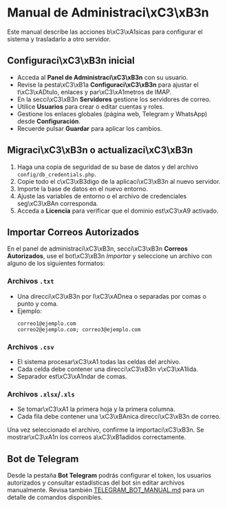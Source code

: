 # Manual de Administraci\xC3\xB3n

Este manual describe las acciones b\xC3\xA1sicas para configurar el sistema y trasladarlo a otro servidor.

## Configuraci\xC3\xB3n inicial

- Acceda al **Panel de Administraci\xC3\xB3n** con su usuario.
- Revise la pesta\xC3\xB1a **Configuraci\xC3\xB3n** para ajustar el t\xC3\xADtulo, enlaces y par\xC3\xA1metros de IMAP.
- En la secci\xC3\xB3n **Servidores** gestione los servidores de correo.
- Utilice **Usuarios** para crear o editar cuentas y roles.
- Gestione los enlaces globales (página web, Telegram y WhatsApp) desde **Configuración**.
- Recuerde pulsar **Guardar** para aplicar los cambios.

## Migraci\xC3\xB3n o actualizaci\xC3\xB3n

1. Haga una copia de seguridad de su base de datos y del archivo `config/db_credentials.php`.
2. Copie todo el c\xC3\xB3digo de la aplicaci\xC3\xB3n al nuevo servidor.
3. Importe la base de datos en el nuevo entorno.
4. Ajuste las variables de entorno o el archivo de credenciales seg\xC3\xBAn corresponda.
5. Acceda a **Licencia** para verificar que el dominio est\xC3\xA9 activado.

## Importar Correos Autorizados

En el panel de administraci\xC3\xB3n, secci\xC3\xB3n **Correos Autorizados**, use el bot\xC3\xB3n *Importar* y seleccione un archivo con alguno de los siguientes formatos:

### Archivos `.txt`

- Una direcci\xC3\xB3n por l\xC3\xADnea o separadas por comas o punto y coma.
- Ejemplo:
  ```
  correo1@ejemplo.com
  correo2@ejemplo.com; correo3@ejemplo.com
  ```

### Archivos `.csv`

- El sistema procesar\xC3\xA1 todas las celdas del archivo.
- Cada celda debe contener una direcci\xC3\xB3n v\xC3\xA1lida.
- Separador est\xC3\xA1ndar de comas.

### Archivos `.xlsx`/`.xls`

- Se tomar\xC3\xA1 la primera hoja y la primera columna.
- Cada fila debe contener una \xC3\xBAnica direcci\xC3\xB3n de correo.

Una vez seleccionado el archivo, confirme la importaci\xC3\xB3n. Se mostrar\xC3\xA1n los correos a\xC3\xB1adidos correctamente.

## Bot de Telegram

Desde la pestaña **Bot Telegram** podrás configurar el token, los usuarios autorizados y consultar estadísticas del bot sin editar archivos manualmente. Revisa también [TELEGRAM_BOT_MANUAL.md](TELEGRAM_BOT_MANUAL.md) para un detalle de comandos disponibles.
